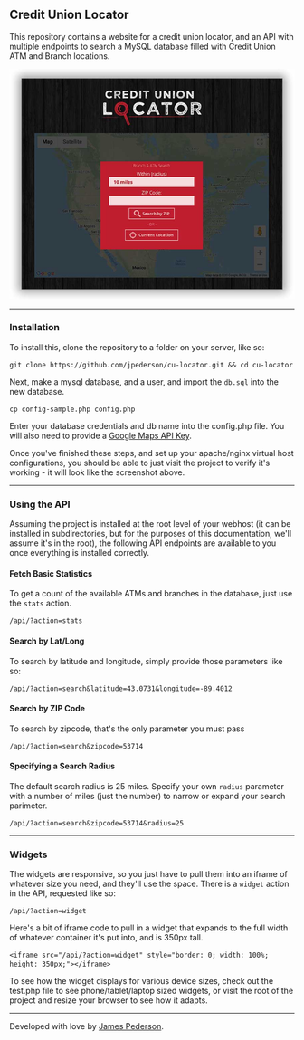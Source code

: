 ## Credit Union Locator

This repository contains a website for a credit union locator, and an API with multiple endpoints to search a MySQL database filled with Credit Union ATM and Branch locations.

![preview](preview.jpg)

*****

### Installation

To install this, clone the repository to a folder on your server, like so:

```shell
git clone https://github.com/jpederson/cu-locator.git && cd cu-locator
```

Next, make a mysql database, and a user, and import the `db.sql` into the new database. 

```shell
cp config-sample.php config.php
```

Enter your database credentials and db name into the config.php file. You will also need to provide a [Google Maps API Key](https://developers.google.com/maps/documentation/javascript/get-api-key).

Once you've finished these steps, and set up your apache/nginx virtual host configurations, you should be able to just visit the project to verify it's working - it will look like the screenshot above.

*****

### Using the API

Assuming the project is installed at the root level of your webhost (it can be installed in subdirectories, but for the purposes of this documentation, we'll assume it's in the root), the following API endpoints are available to you once everything is installed correctly.

#### Fetch Basic Statistics

To get a count of the available ATMs and branches in the database, just use the `stats` action.

```
/api/?action=stats
```

#### Search by Lat/Long

To search by latitude and longitude, simply provide those parameters like so:

```
/api/?action=search&latitude=43.0731&longitude=-89.4012
```

#### Search by ZIP Code

To search by zipcode, that's the only parameter you must pass

```
/api/?action=search&zipcode=53714
```

#### Specifying a Search Radius

The default search radius is 25 miles. Specify your own `radius` parameter with a number of miles (just the number) to narrow or expand your search parimeter.

```
/api/?action=search&zipcode=53714&radius=25
```

*****

### Widgets

The widgets are responsive, so you just have to pull them into an iframe of whatever size you need, and they'll use the space. There is a `widget` action in the API, requested like so:

```
/api/?action=widget
```

Here's a bit of iframe code to pull in a widget that expands to the full width of whatever container it's put into, and is 350px tall.

```
<iframe src="/api/?action=widget" style="border: 0; width: 100%; height: 350px;"></iframe>
```

To see how the widget displays for various device sizes, check out the test.php file to see phone/tablet/laptop sized widgets, or visit the root of the project and resize your browser to see how it adapts.

*****

Developed with love by [James Pederson](https://jpederson.com).
